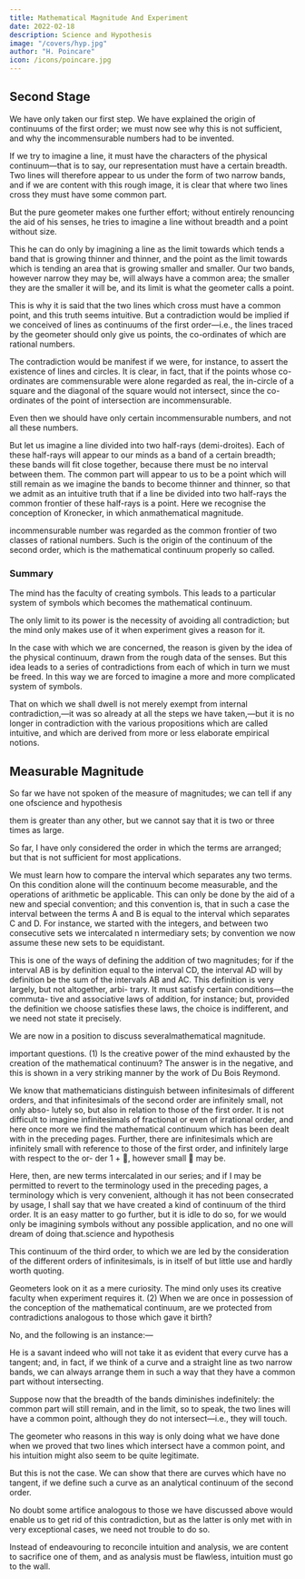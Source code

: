 ```yaml
---
title: Mathematical Magnitude And Experiment
date: 2022-02-18
description: Science and Hypothesis
image: "/covers/hyp.jpg"
author: "H. Poincare"
icon: /icons/poincare.jpg
---
```




## Second Stage

We have only taken our first step. We have explained the origin of continuums of the first order; we must now see why this is not sufficient, and why the incommensurable numbers had to be invented.

If we try to imagine a line, it must have the characters of the physical continuum—that is to say, our representation must have a certain breadth. Two lines will therefore appear to us under the form of two narrow bands, and if we are content with this rough image, it is clear that
where two lines cross they must have some common part.

But the pure geometer makes one further effort; without entirely renouncing the aid of his senses, he tries to imagine a line without breadth and a point without size. 

This he can do only by imagining a line as the limit towards which tends a band that is growing thinner and thinner,
and the point as the limit towards which is tending an area that is growing smaller and smaller. Our two bands,
however narrow they may be, will always have a common area; the smaller they are the smaller it will be, and its
limit is what the geometer calls a point. 

This is why it is said that the two lines which cross must have a common point, and this truth seems intuitive.
But a contradiction would be implied if we conceived of lines as continuums of the first order—i.e., the lines
traced by the geometer should only give us points, the
co-ordinates of which are rational numbers. 

The contradiction would be manifest if we were, for instance, to assert the existence of lines and circles. It is clear, in fact,
that if the points whose co-ordinates are commensurable were alone regarded as real, the in-circle of a square and
the diagonal of the square would not intersect, since the co-ordinates of the point of intersection are incommensurable.

Even then we should have only certain incommensurable numbers, and not all these numbers.

But let us imagine a line divided into two half-rays (demi-droites). Each of these half-rays will appear to
our minds as a band of a certain breadth; these bands
will fit close together, because there must be no interval
between them. The common part will appear to us to be
a point which will still remain as we imagine the bands
to become thinner and thinner, so that we admit as an
intuitive truth that if a line be divided into two half-rays
the common frontier of these half-rays is a point. Here
we recognise the conception of Kronecker, in which anmathematical magnitude.

incommensurable number was regarded as the common
frontier of two classes of rational numbers. Such is the
origin of the continuum of the second order, which is the
mathematical continuum properly so called.

###  Summary

The mind has the faculty of creating symbols. This leads to a particular system of symbols which becomes the mathematical continuum. 

The only limit to its power is the necessity of avoiding all contradiction; but the mind only makes use of it when experiment gives a reason for it.

In the case with which we are concerned, the reason is given by the idea of the physical continuum, drawn
from the rough data of the senses. But this idea leads to a series of contradictions from each of which in turn
we must be freed. In this way we are forced to imagine a more and more complicated system of symbols. 

That on which we shall dwell is not merely exempt from internal contradiction,—it was so already at all the steps
we have taken,—but it is no longer in contradiction with the various propositions which are called intuitive, and
which are derived from more or less elaborate empirical notions.


## Measurable Magnitude

So far we have not spoken of the measure of magnitudes; we can tell if any one ofscience and hypothesis

them is greater than any other, but we cannot say that
it is two or three times as large.

So far, I have only considered the order in which the terms are arranged; but that is not sufficient for most applications. 

We must learn how to compare the interval which separates any two terms. On this condition alone
will the continuum become measurable, and the operations of arithmetic be applicable. This can only be done by the aid of a new and special convention; and this convention is, that in such a case the interval between the terms A and B is equal to the interval which separates
C and D. For instance, we started with the integers, and
between two consecutive sets we intercalated n intermediary sets; by convention we now assume these new sets
to be equidistant. 

This is one of the ways of defining the addition of two magnitudes; for if the interval AB is by
definition equal to the interval CD, the interval AD will
by definition be the sum of the intervals AB and AC.
This definition is very largely, but not altogether, arbi-
trary. It must satisfy certain conditions—the commuta-
tive and associative laws of addition, for instance; but,
provided the definition we choose satisfies these laws, the
choice is indifferent, and we need not state it precisely.



We are now in a position to discuss severalmathematical magnitude.

important questions.
(1) Is the creative power of the mind exhausted by the
creation of the mathematical continuum? The answer
is in the negative, and this is shown in a very striking
manner by the work of Du Bois Reymond.

We know that mathematicians distinguish between infinitesimals of different orders, and that infinitesimals
of the second order are infinitely small, not only abso-
lutely so, but also in relation to those of the first order.
It is not difficult to imagine infinitesimals of fractional
or even of irrational order, and here once more we find
the mathematical continuum which has been dealt with
in the preceding pages. Further, there are infinitesimals
which are infinitely small with reference to those of the
first order, and infinitely large with respect to the or-
der 1 + , however small  may be. 

Here, then, are new terms intercalated in our series; and if I may be permitted to revert to the terminology used in the preceding pages, a terminology which is very convenient, although
it has not been consecrated by usage, I shall say that we
have created a kind of continuum of the third order.
It is an easy matter to go further, but it is idle to do
so, for we would only be imagining symbols without any
possible application, and no one will dream of doing that.science and hypothesis

This continuum of the third order, to which we are led by the consideration of the different orders of infinitesimals, is in itself of but little use and hardly worth quoting.

Geometers look on it as a mere curiosity. The mind only uses its creative faculty when experiment requires it. 
(2) When we are once in possession of the conception of the mathematical continuum, are we protected from contradictions analogous to those which gave it birth?

No, and the following is an instance:—

He is a savant indeed who will not take it as evident that every curve has a tangent; and, in fact, if we think of a curve and a straight line as two narrow bands, we can always arrange them in such a way that they have a common part without intersecting. 

Suppose now that the breadth of the bands diminishes indefinitely: the common part will still remain, and in the limit, so to speak, the two lines will have a common point, although they do not intersect—i.e., they will touch. 

The geometer who reasons in this way is only doing what we have done when we proved that two lines which intersect have a common point, and his intuition might also seem to be quite legitimate. 

But this is not the case. We can show that there are curves which have no tangent, if we
define such a curve as an analytical continuum of the second order. 

No doubt some artifice analogous to those we have discussed above would enable us to get rid of this
contradiction, but as the latter is only met with in very
exceptional cases, we need not trouble to do so. 

Instead of endeavouring to reconcile intuition and analysis, we are content to sacrifice one of them, and as analysis must be flawless, intuition must go to the wall.



